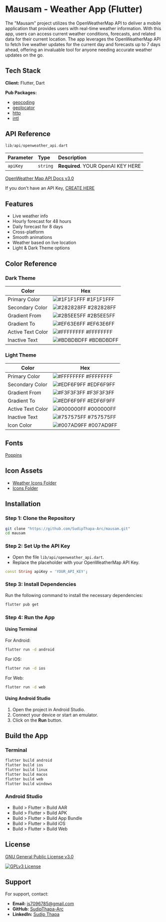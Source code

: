 # Mausam - Weather App (Flutter)

The "Mausam" project utilizes the OpenWeatherMap API to deliver a mobile application that provides users with real-time weather information. With this app, users can access current weather conditions, forecasts, and related data for their current location. The app leverages the OpenWeatherMap API to fetch live weather updates for the current day and forecasts up to 7 days ahead, offering an invaluable tool for anyone needing accurate weather updates on the go.

## Tech Stack

**Client:** Flutter, Dart

**Pub Packages:** 
- [geocoding](https://pub.dev/packages/geocoding)
- [geolocator](https://pub.dev/packages/geolocator)
- [http](https://pub.dev/packages/http)
- [intl](https://pub.dev/packages/intl)

## API Reference

```dart
lib/api/openweather_api.dart
```

| Parameter | Type     | Description                |
| :-------- | :------- | :------------------------- |
| `apiKey`  | `string` | **Required**. YOUR OpenAI KEY HERE |

[OpenWeather Map API Docs v3.0](https://openweathermap.org/api/one-call-3)

If you don't have an API Key, [CREATE HERE](https://home.openweathermap.org/api_keys)

## Features

- Live weather info
- Hourly forecast for 48 hours
- Daily forecast for 8 days
- Cross-platform
- Smooth animations
- Weather based on live location
- Light & Dark Theme options

## Color Reference

### Dark Theme

| Color             | Hex                                                                |
| ----------------- | ------------------------------------------------------------------ |
| Primary Color     | ![#1F1F1FFF](https://via.placeholder.com/10/1F1F1FFF?text=+) #1F1F1FFF |
| Secondary Color   | ![#282828FF](https://via.placeholder.com/10/282828FF?text=+) #282828FF |
| Gradient From     | ![#2B5EE5FF](https://via.placeholder.com/10/2B5EE5FF?text=+) #2B5EE5FF |
| Gradient To       | ![#EF63E6FF](https://via.placeholder.com/10/EF63E6FF?text=+) #EF63E6FF |
| Active Text Color | ![#FFFFFFFF](https://via.placeholder.com/10/FFFFFFFF?text=+) #FFFFFFFF |
| Inactive Text     | ![#BDBDBDFF](https://via.placeholder.com/10/BDBDBDFF?text=+) #BDBDBDFF |

### Light Theme

| Color             | Hex                                                                |
| ----------------- | ------------------------------------------------------------------ |
| Primary Color     | ![#FFFFFFFF](https://via.placeholder.com/10/FFFFFFFF?text=+) #FFFFFFFF |
| Secondary Color   | ![#EDF6F9FF](https://via.placeholder.com/10/EDF6F9FF?text=+) #EDF6F9FF |
| Gradient From     | ![#F3F3F3FF](https://via.placeholder.com/10/F3F3F3FF?text=+) #F3F3F3FF |
| Gradient To       | ![#EDF6F9FF](https://via.placeholder.com/10/EDF6F9FF?text=+) #EDF6F9FF |
| Active Text Color | ![#000000FF](https://via.placeholder.com/10/000000FF?text=+) #000000FF |
| Inactive Text     | ![#757575FF](https://via.placeholder.com/10/757575FF?text=+) #757575FF |
| Icon Color        | ![#007AD9FF](https://via.placeholder.com/10/007AD9FF?text=+) #007AD9FF |

## Fonts

[Poppins](https://github.com/SudipThapa-Arc/mausam/tree/main/assets/fonts)

## Icon Assets

- [Weather Icons Folder](https://github.com/SudipThapa-Arc/mausam/tree/main/assets/weather)
- [Icons Folder](https://github.com/SudipThapa-Arc/mausam/tree/main/assets/icons)

## Installation

### Step 1: Clone the Repository

```bash
git clone "https://github.com/SudipThapa-Arc/mausam.git"
cd mausam
```

### Step 2: Set Up the API Key

- Open the file `lib/api/openweather_api.dart`.
- Replace the placeholder with your OpenWeatherMap API Key.

```dart
const String apiKey = 'YOUR_API_KEY';
```

### Step 3: Install Dependencies

Run the following command to install the necessary dependencies:

```bash
flutter pub get
```

### Step 4: Run the App

#### Using Terminal

For Android:

```bash
flutter run -d android
```

For iOS:

```bash
flutter run -d ios
```

For Web:

```bash
flutter run -d web
```

#### Using Android Studio

1. Open the project in Android Studio.
2. Connect your device or start an emulator.
3. Click on the **Run** button.

## Build the App

### Terminal
```bash
flutter build android
flutter build ios
flutter build linux
flutter build macos
flutter build web
flutter build windows
```

### Android Studio

- Build > Flutter > Build AAR
- Build > Flutter > Build APK
- Build > Flutter > Build App Bundle
- Build > Flutter > Build iOS
- Build > Flutter > Build Web

## License

[GNU General Public License v3.0](https://github.com/SudipThapa-Arc/mausam/blob/main/LICENCE)

[![GPLv3 License](https://img.shields.io/badge/License-GPL%20v3-yellow.svg)](https://opensource.org/license/gpl-3-0/)

## Support

For support, contact:
- **Email:** js7096785@gmail.com
- **GitHub:** [SudipThapa-Arc](https://github.com/SudipThapa-Arc)
- **LinkedIn:** [Sudip Thapa](https://www.linkedin.com/in/sudip-thapa-9599371b7/)

